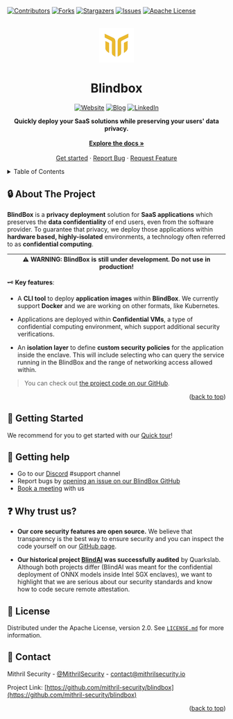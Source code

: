 <a name="readme-top"></a>

[![Contributors][contributors-shield]][contributors-url]
[![Forks][forks-shield]][forks-url]
[![Stargazers][stars-shield]][stars-url]
[![Issues][issues-shield]][issues-url]
[![Apache License][license-shield]][license-url]


<!-- PROJECT LOGO -->
<br />
<div align="center">
  <a href="https://github.com/mithril-security/blindbox">
    <img src="https://github.com/mithril-security/blindai/raw/main/docs/assets/logo.png" alt="Logo" width="80" height="80">
  </a>

<h1 align="center">Blindbox</h1>

[![Website][website-shield]][website-url]
[![Blog][blog-shield]][blog-url]
[![LinkedIn][linkedin-shield]][linkedin-url]

  <p align="center">
    <b>Quickly deploy your SaaS solutions while preserving your users' data privacy.</b>
	<br /><br />
    <a href="https://blindbox.mithrilsecurity.io/en/latest"><strong>Explore the docs »</strong></a>
    <br />
    <br />
    <a href="https://blindbox.mithrilsecurity.io/en/latest/docs/getting-started/quick-tour/">Get started</a>
    ·
    <a href="https://github.com/mithril-security/blindbox/issues">Report Bug</a>
    ·
    <a href="https://github.com/mithril-security/blindbox/issues">Request Feature</a>
  </p>
</div>



<!-- TABLE OF CONTENTS -->
<details>
  <summary>Table of Contents</summary>
  <ol>
    <li>
      <a href="#-about-the-project">About The Project</a>
    </li>
    <li>
      <a href="#-getting-started">Getting Started</a>
    </li>
    <li><a href="#-getting-help">Getting Help</a></li>
	<li><a href="#-why-trust-us">Why trust us?</a></li>
    <li><a href="#-license">License</a></li>
    <li><a href="#-contact">Contact</a></li>
  </ol>
</details>

<!-- ABOUT THE PROJECT -->
## 🔒 About The Project

**BlindBox** is a **privacy deployment** solution for **SaaS applications** which preserves the **data confidentiality** of end users, even from the software provider. To guarantee that privacy, we deploy those applications within **hardware based, highly-isolated** environments, a technology often referred to as **confidential computing**.

| ⚠️ **WARNING:** BlindBox is still under development. **Do not use in production!** |
| --- |

🗝️ **Key features**:

+ A **CLI tool** to deploy **application images** within **BlindBox**. We currently support **Docker** and we are working on other formats, like Kubernetes.

+ Applications are deployed within **Confidential VMs**, a type of confidential computing environment, which support additional security verifications.

+ An **isolation layer** to define **custom security policies** for the application inside the enclave. This will include selecting who can query the service running in the BlindBox and the range of networking access allowed within.

> You can check out [the project code on our GitHub](https://github.com/mithril-security/blindbox/).

<p align="right">(<a href="#readme-top">back to top</a>)</p>

<!-- GETTING STARTED -->
## 🚀 Getting Started

We recommend for you to get started with our [Quick tour](https://blindbox.mithrilsecurity.io/en/latest/docs/getting-started/quick-tour/)!

<!-- GETTING HELP -->
## 🙋 Getting help

* Go to our [Discord](https://discord.com/invite/TxEHagpWd4) #support channel
* Report bugs by [opening an issue on our BlindBox GitHub](https://github.com/mithril-security/blindbox/issues)
* [Book a meeting](https://calendly.com/contact-mithril-security/15mins?month=2023-03) with us

<!-- TRUST US -->
## ❓ Why trust us?

* **Our core security features are open source.** We believe that transparency is the best way to ensure security and you can inspect the code yourself on our [GitHub page](https://github.com/mithril-security/blindbox).

* **Our historical project [BlindAI](https://blindbox.mithrilsecurity.io/en/latest/docs/past-projects/blindai/) was successfully audited** by Quarkslab. Although both projects differ (BlindAI was meant for the confidential deployment of ONNX models inside Intel SGX enclaves), we want to highlight that we are serious about our security standards and know how to code secure remote attestation.


<!-- LICENSE -->
## 📜 License

Distributed under the Apache License, version 2.0. See [`LICENSE.md`](https://www.apache.org/licenses/LICENSE-2.0) for more information.


<!-- CONTACT -->
## 📇 Contact

Mithril Security - [@MithrilSecurity](https://twitter.com/MithrilSecurity) - contact@mithrilsecurity.io

Project Link: [https://github.com/mithril-security/blindbox](https://github.com/mithril-security/blindbox)

<p align="right">(<a href="#readme-top">back to top</a>)</p>

<!-- MARKDOWN LINKS & IMAGES -->
<!-- https://github.com/alexandresanlim/Badges4-README.md-Profile#-blog- -->
[contributors-shield]: https://img.shields.io/github/contributors/mithril-security/blindbox.svg?style=for-the-badge
[contributors-url]: https://github.com/mithril-security/blindbox/graphs/contributors
[forks-shield]: https://img.shields.io/github/forks/mithril-security/blindbox.svg?style=for-the-badge
[forks-url]: https://github.com/mithril-security/blindbox/network/members
[stars-shield]: https://img.shields.io/github/stars/mithril-security/blindbox.svg?style=for-the-badge
[stars-url]: https://github.com/mithril-security/blindbox/stargazers
[issues-shield]: https://img.shields.io/github/issues/mithril-security/blindbox.svg?style=for-the-badge
[issues-url]: https://github.com/mithril-security/blindbox/issues
[license-shield]: https://img.shields.io/github/license/mithril-security/blindbox.svg?style=for-the-badge
[license-url]: https://github.com/mithril-security/blindbox/blob/master/LICENSE.txt
[linkedin-shield]: https://img.shields.io/badge/LinkedIn-0077B5?style=for-the-badge&logo=linkedin&logoColor=white&colorB=555

[linkedin-url]: https://www.linkedin.com/company/mithril-security-company/
[website-url]: https://www.mithrilsecurity.io
[website-shield]: https://img.shields.io/badge/website-000000?style=for-the-badge&colorB=555
[blog-url]: https://blog.mithrilsecurity.io/
[blog-shield]: https://img.shields.io/badge/Blog-000?style=for-the-badge&logo=ghost&logoColor=yellow&colorB=555
[product-screenshot]: images/screenshot.png
[Python]: https://img.shields.io/badge/Python-FFD43B?style=for-the-badge&logo=python&logoColor=blue
[Python-url]: https://www.python.org/
[Rust]: https://img.shields.io/badge/rust-FFD43B?style=for-the-badge&logo=rust&logoColor=black
[Rust-url]: https://www.rust-lang.org/fr
[Intel-SGX]: https://img.shields.io/badge/SGX-FFD43B?style=for-the-badge&logo=intel&logoColor=black
[Intel-sgx-url]: https://www.intel.fr/content/www/fr/fr/architecture-and-technology/software-guard-extensions.html
[Tract]: https://img.shields.io/badge/Tract-FFD43B?style=for-the-badge
[tract-url]: https://github.com/mithril-security/tract/tree/6e4620659837eebeaba40ab3eeda67d33a99c7cf

<!-- Done using https://github.com/othneildrew/Best-README-Template -->
